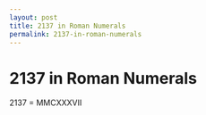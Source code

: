 ```yaml
---
layout: post
title: 2137 in Roman Numerals
permalink: 2137-in-roman-numerals
---
```


# 2137 in Roman Numerals

2137 = MMCXXXVII
